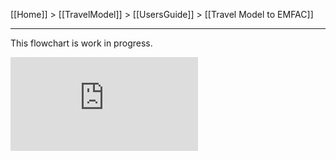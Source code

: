 [[Home]] > [[TravelModel]] > [[UsersGuide]] > [[Travel Model to EMFAC]]

***

This flowchart is work in progress. 

![](https://github.com/BayAreaMetro/travel-model-one/blob/master/model-files/scripts/emfac/emfac_flow_chart.xml)